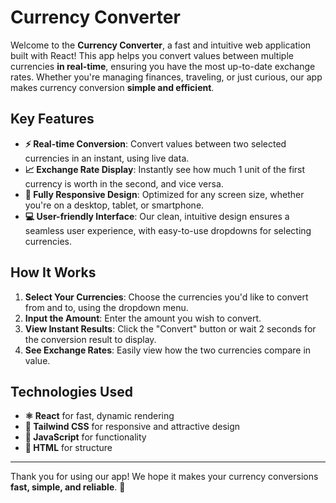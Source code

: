 # Currency Converter

Welcome to the **Currency Converter**, a fast and intuitive web application built with React! This app helps you convert values between multiple currencies **in real-time**, ensuring you have the most up-to-date exchange rates. Whether you're managing finances, traveling, or just curious, our app makes currency conversion **simple and efficient**.

## Key Features

- **⚡ Real-time Conversion**: Convert values between two selected currencies in an instant, using live data.
- **📈 Exchange Rate Display**: Instantly see how much 1 unit of the first currency is worth in the second, and vice versa.
- **📱 Fully Responsive Design**: Optimized for any screen size, whether you're on a desktop, tablet, or smartphone.
- **💻 User-friendly Interface**: Our clean, intuitive design ensures a seamless user experience, with easy-to-use dropdowns for selecting currencies.

## How It Works

1. **Select Your Currencies**: Choose the currencies you'd like to convert from and to, using the dropdown menu.
2. **Input the Amount**: Enter the amount you wish to convert.
3. **View Instant Results**: Click the "Convert" button or wait 2 seconds for the conversion result to display.
4. **See Exchange Rates**: Easily view how the two currencies compare in value.

## Technologies Used

- **⚛️ React** for fast, dynamic rendering
- **🎨 Tailwind CSS** for responsive and attractive design
- **📝 JavaScript** for functionality
- **📄 HTML** for structure

---

Thank you for using our app! We hope it makes your currency conversions **fast, simple, and reliable**. 💱
